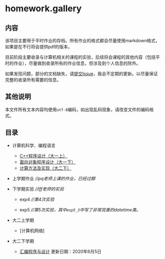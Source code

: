 # homework.gallery

## 内容

该项目主要用于平时作业的存档，所有作业的格式都会尽量使用markdown格式，如果是在不行将会提供pdf的版本。

目前阶段主要收录与计算机相关的课程的实验，后续将会课程的其他内容（包括平时的作业），尽量做到收录所有的作业信息，但涉及到个人信息的除外。

如果发现问题，部分的文档缺失，请[提交Issue](https://github.com/h1542462994/homework.gallery/issues)，我会不定期的更新。以尽量保证完整的收录所有需要的信息。

## 其他说明

本文件所有文本内容均使用`utf-8`编码，如出现乱码现象，请改变文件的编码格式。

## 目录

- 计算机科学、编程语言
  - [C++程序设计（大一上）](./computer%20science/cppfirst/index.md)
  - [面向对象程序设计（大一下）](./computer%20science/cppobj/index.md)
  - [计算方法及实现（大二下）](./computer%20science/caclulate_method/index.md)


- 上学期作业  *//pq老师上课的作业，已经过期*

- 下学期实验  *//lff老师的实验*
    
    - exp4 *//第4次实验*

    - exp5 *//第5次实验，其中`exp5_3`中写了非常完善的datetime类。*

- 大二上学期
  - [计算机网络]
- 大二下学期
  - [汇编程序与设计](./.asm/index.md) 更新日期：2020年6月5日
